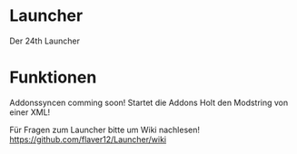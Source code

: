 Launcher
========

Der 24th Launcher

Funktionen
========

Addonssyncen comming soon!
Startet die Addons
Holt den Modstring von einer XML!

Für Fragen zum Launcher bitte um Wiki nachlesen!
https://github.com/flaver12/Launcher/wiki
